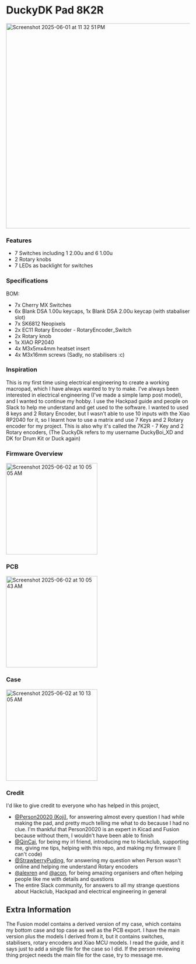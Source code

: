 # DuckyDK Pad 8K2R

<img width="561" alt="Screenshot 2025-06-01 at 11 32 51 PM" src="https://github.com/user-attachments/assets/9705c22d-86f7-453a-9897-639602a7339f" />

### Features
- 7 Switches including 1 2.00u and 6 1.00u
- 2 Rotary knobs 
- 7 LEDs as backlight for switches

### Specifications
BOM:
- 7x Cherry MX Switches
- 6x Blank DSA 1.00u keycaps, 1x Blank DSA 2.00u keycap (with stabaliser slot)
- 7x SK6812 Neopixels
- 2x EC11 Rotary Encoder - RotaryEncoder_Switch
- 2x Rotary knob
- 1x XIAO RP2040
- 4x M3x5mx4mm heatset insert
- 4x M3x16mm screws
(Sadly, no stabilisers :c)

### Inspiration
This is my first time using electrical engineering to create a working macropad, which I have always wanted to try to make. I've always been interested in electrical engineering (I've made a simple lamp post model), and I wanted to continue my hobby. I use the Hackpad guide and people on Slack to help me understand and get used to the software. I wanted to used 8 keys and 2 Rotary Encoder, but I wasn't able to use 10 inputs with the Xiao RP2040 for it, so I learnt how to use a matrix and use 7 Keys and 2 Rotary encoder for my project. This is also why it's called the 7K2R - 7 Key and 2 Rotary encoders, (The DuckyDk refers to my username DuckyBoi_XD and DK for Drum Kit or Duck again)

### Firmware Overview      

<img width="250" alt="Screenshot 2025-06-02 at 10 05 05 AM" src="https://github.com/user-attachments/assets/70fbdcc0-8e3d-4209-bb58-b46020b64cd5" />

### PCB

<img width="250" alt="Screenshot 2025-06-02 at 10 05 43 AM" src="https://github.com/user-attachments/assets/4b7dda9d-7eed-4fc3-8c11-62f5fe9a9ab4" />

### Case

<img width="250" alt="Screenshot 2025-06-02 at 10 13 05 AM" src="https://github.com/user-attachments/assets/e890e0fb-b4a2-4df7-9757-06d4bdc7a7de" />

### Credit
I'd like to give credit to everyone who has helped in this project,

- [@Person20020 (Koji)](https://hackclub.slack.com/team/U07QNKS5SKA), for answering almost every question I had while making the pad, and pretty much telling me what to do because I had no clue. I'm thankful that Person20020 is an expert in Kicad and Fusion because without them, I wouldn't have been able to finish
- [@QinCai](https://hackclub.slack.com/team/U07BNRCEARM), for being my irl friend, introducing me to Hackclub, supporting me, giving me tips, helping with this repo, and making my firmware (I can't code)
- [@StrawberryPuding](https://hackclub.slack.com/team/U08290982KU), for answering my question when Person wasn't online and helping me understand Rotary encoders
- [@alexren](https://hackclub.slack.com/team/U06PR6B8D37) and [@acon](https://hackclub.slack.com/team/U04KEK4TS72), for being amazing organisers and often helping people like me with details and questions
- The entire Slack community, for answers to all my strange questions about Hackclub, Hackpad and electrical engineering in general

## Extra Information

The Fusion model contains a derived version of my case, which contains my bottom case and top case as well as the PCB export. I have the main version plus the models I derived from it, but it contains switches, stabilisers, rotary encoders and Xiao MCU models. I read the guide, and it says just to add a single file for the case so I did. If the person reviewing thing project needs the main file for the case, try to message me.
